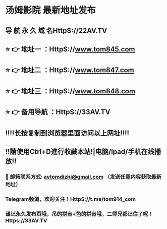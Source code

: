 # 汤姆影院 最新地址发布 
## 导 航 永 久 域 名HttpS://22AV.TV
## ⭐️ 👉 地址一 ：HttpS://www.tom845.com
## ⭐️ 👉 地址二 ：HttpS://www.tom847.com
## ⭐️ 👉 地址三 ：HttpS://www.tom848.com
## ⭐️ 👉 备用导航 ：HttpS://33AV.TV
## ‼️‼️长按复制到浏览器里面访问以上网址‼️‼️
## ‼️請使用Ctrl+D進行收藏本站!|电脑/Ipad/手机在线播放‼️
### 📧 邮箱联系方式: avtomdizhi@gmail.com （发送任意内容获取最新地址）
### Telegram频道，欢迎关注！HttpS://t.me/tom914_com
### 谨记永久发布页哦，吊的拼音+色的拼音哦，二师兄都记住了呢！Https://33AV.TV 
